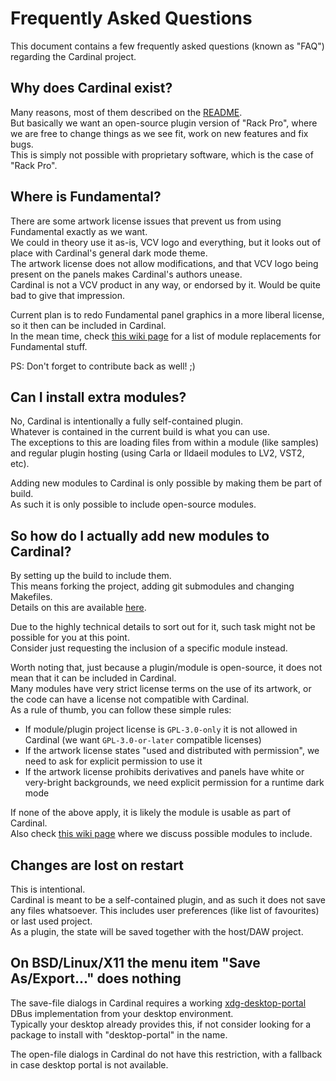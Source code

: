 # Frequently Asked Questions

This document contains a few frequently asked questions (known as "FAQ") regarding the Cardinal project.

## Why does Cardinal exist?

Many reasons, most of them described on the [README](../README.md#why).  
But basically we want an open-source plugin version of "Rack Pro",
where we are free to change things as we see fit, work on new features and fix bugs.  
This is simply not possible with proprietary software, which is the case of "Rack Pro".

## Where is Fundamental?

There are some artwork license issues that prevent us from using Fundamental exactly as we want.  
We could in theory use it as-is, VCV logo and everything, but it looks out of place with Cardinal's general dark mode theme.  
The artwork license does not allow modifications, and that VCV logo being present on the panels makes Cardinal's authors unease.  
Cardinal is not a VCV product in any way, or endorsed by it. Would be quite bad to give that impression.

Current plan is to redo Fundamental panel graphics in a more liberal license, so it then can be included in Cardinal.  
In the mean time, check [this wiki page](https://github.com/DISTRHO/Cardinal/wiki/Fundamental-replacements)
for a list of module replacements for Fundamental stuff.

PS: Don't forget to contribute back as well! ;)

## Can I install extra modules?

No, Cardinal is intentionally a fully self-contained plugin.  
Whatever is contained in the current build is what you can use.  
The exceptions to this are loading files from within a module (like samples)
and regular plugin hosting (using Carla or Ildaeil modules to LV2, VST2, etc).

Adding new modules to Cardinal is only possible by making them be part of build.  
As such it is only possible to include open-source modules.

## So how do I actually add new modules to Cardinal?

By setting up the build to include them.  
This means forking the project, adding git submodules and changing Makefiles.  
Details on this are available [here](https://github.com/DISTRHO/Cardinal/discussions/28).

Due to the highly technical details to sort out for it, such task might not be possible for you at this point.  
Consider just requesting the inclusion of a specific module instead.

Worth noting that, just because a plugin/module is open-source, it does not mean that it can be included in Cardinal.  
Many modules have very strict license terms on the use of its artwork,
or the code can have a license not compatible with Cardinal.  
As a rule of thumb, you can follow these simple rules:

- If module/plugin project license is `GPL-3.0-only` it is not allowed in Cardinal (we want `GPL-3.0-or-later` compatible licenses)
- If the artwork license states "used and distributed with permission", we need to ask for explicit permission to use it
- If the artwork license prohibits derivatives and panels have white or very-bright backgrounds, we need explicit permission for a runtime dark mode

If none of the above apply, it is likely the module is usable as part of Cardinal.  
Also check [this wiki page](https://github.com/DISTRHO/Cardinal/wiki/Possible-modules-to-include)
where we discuss possible modules to include.

## Changes are lost on restart

This is intentional.  
Cardinal is meant to be a self-contained plugin, and as such it does not save any files whatsoever.
This includes user preferences (like list of favourites) or last used project.  
As a plugin, the state will be saved together with the host/DAW project.

## On BSD/Linux/X11 the menu item "Save As/Export..." does nothing

The save-file dialogs in Cardinal requires a working [xdg-desktop-portal](https://github.com/flatpak/xdg-desktop-portal) DBus implementation from your desktop environment.  
Typically your desktop already provides this, if not consider looking for a package to install with "desktop-portal" in the name.

The open-file dialogs in Cardinal do not have this restriction, with a fallback in case desktop portal is not available.
